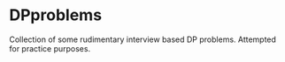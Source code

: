 # DPproblems

Collection of some rudimentary interview based DP problems. Attempted for practice purposes.

<!-- since losing the hard drive I am attempting to store everything on github -->
